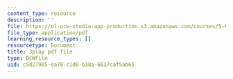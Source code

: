 ```yaml
---
content_type: resource
description: ''
file: https://ol-ocw-studio-app-production.s3.amazonaws.com/courses/5-61-physical-chemistry-fall-2017/c5d27985ea78c1d6b38a6637caf5ab65_8kM9quINTHI.pdf
file_type: application/pdf
learning_resource_types: []
resourcetype: Document
title: 3play pdf file
type: OCWFile
uid: c5d27985-ea78-c1d6-b38a-6637caf5ab65
---
```

